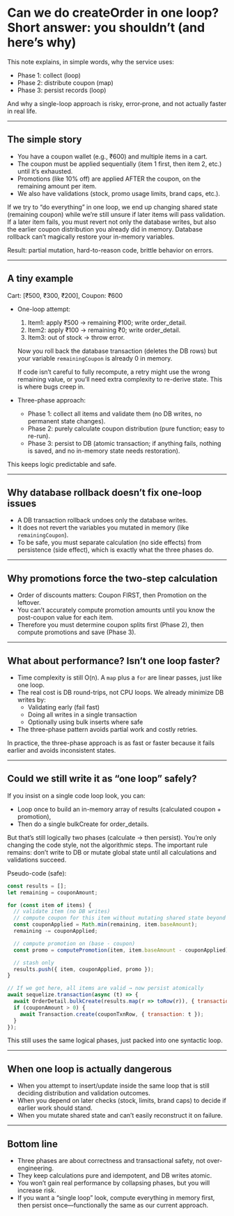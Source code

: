 # Can we do createOrder in one loop? Short answer: you shouldn’t (and here’s why)

This note explains, in simple words, why the service uses:
- Phase 1: collect (loop)
- Phase 2: distribute coupon (map)
- Phase 3: persist records (loop)

And why a single-loop approach is risky, error‑prone, and not actually faster in real life.

---

## The simple story

- You have a coupon wallet (e.g., ₹600) and multiple items in a cart.
- The coupon must be applied sequentially (item 1 first, then item 2, etc.) until it’s exhausted.
- Promotions (like 10% off) are applied AFTER the coupon, on the remaining amount per item.
- We also have validations (stock, promo usage limits, brand caps, etc.).

If we try to “do everything” in one loop, we end up changing shared state (remaining coupon) while we’re still unsure if later items will pass validation. If a later item fails, you must revert not only the database writes, but also the earlier coupon distribution you already did in memory. Database rollback can’t magically restore your in-memory variables.

Result: partial mutation, hard-to-reason code, brittle behavior on errors.

---

## A tiny example

Cart: [₹500, ₹300, ₹200], Coupon: ₹600

- One-loop attempt:
  1) Item1: apply ₹500 → remaining ₹100; write order_detail.
  2) Item2: apply ₹100 → remaining ₹0; write order_detail.
  3) Item3: out of stock → throw error.

  Now you roll back the database transaction (deletes the DB rows)
  but your variable `remainingCoupon` is already 0 in memory.

  If code isn’t careful to fully recompute, a retry might use the wrong remaining value, or you’ll need extra complexity to re-derive state. This is where bugs creep in.

- Three-phase approach:
  - Phase 1: collect all items and validate them (no DB writes, no permanent state changes).
  - Phase 2: purely calculate coupon distribution (pure function; easy to re-run).
  - Phase 3: persist to DB (atomic transaction; if anything fails, nothing is saved, and no in-memory state needs restoration).

This keeps logic predictable and safe.

---

## Why database rollback doesn’t fix one-loop issues

- A DB transaction rollback undoes only the database writes.
- It does not revert the variables you mutated in memory (like `remainingCoupon`).
- To be safe, you must separate calculation (no side effects) from persistence (side effect), which is exactly what the three phases do.

---

## Why promotions force the two-step calculation

- Order of discounts matters: Coupon FIRST, then Promotion on the leftover.
- You can’t accurately compute promotion amounts until you know the post-coupon value for each item.
- Therefore you must determine coupon splits first (Phase 2), then compute promotions and save (Phase 3).

---

## What about performance? Isn’t one loop faster?

- Time complexity is still O(n). A `map` plus a `for` are linear passes, just like one loop.
- The real cost is DB round-trips, not CPU loops. We already minimize DB writes by:
  - Validating early (fail fast)
  - Doing all writes in a single transaction
  - Optionally using bulk inserts where safe
- The three-phase pattern avoids partial work and costly retries.

In practice, the three-phase approach is as fast or faster because it fails earlier and avoids inconsistent states.

---

## Could we still write it as “one loop” safely?

If you insist on a single code loop look, you can:
- Loop once to build an in-memory array of results (calculated coupon + promotion),
- Then do a single bulkCreate for order_details.

But that’s still logically two phases (calculate → then persist). You’re only changing the code style, not the algorithmic steps. The important rule remains: don’t write to DB or mutate global state until all calculations and validations succeed.

Pseudo-code (safe):

```js
const results = [];
let remaining = couponAmount;

for (const item of items) {
  // validate item (no DB writes)
  // compute coupon for this item without mutating shared state beyond `remaining`
  const couponApplied = Math.min(remaining, item.baseAmount);
  remaining -= couponApplied;

  // compute promotion on (base - coupon)
  const promo = computePromotion(item, item.baseAmount - couponApplied);

  // stash only
  results.push({ item, couponApplied, promo });
}

// If we got here, all items are valid → now persist atomically
await sequelize.transaction(async (t) => {
  await OrderDetail.bulkCreate(results.map(r => toRow(r)), { transaction: t });
  if (couponAmount > 0) {
    await Transaction.create(couponTxnRow, { transaction: t });
  }
});
```

This still uses the same logical phases, just packed into one syntactic loop.

---

## When one loop is actually dangerous

- When you attempt to insert/update inside the same loop that is still deciding distribution and validation outcomes.
- When you depend on later checks (stock, limits, brand caps) to decide if earlier work should stand.
- When you mutate shared state and can’t easily reconstruct it on failure.

---

## Bottom line

- Three phases are about correctness and transactional safety, not over-engineering.
- They keep calculations pure and idempotent, and DB writes atomic.
- You won’t gain real performance by collapsing phases, but you will increase risk.
- If you want a “single loop” look, compute everything in memory first, then persist once—functionally the same as our current approach.
